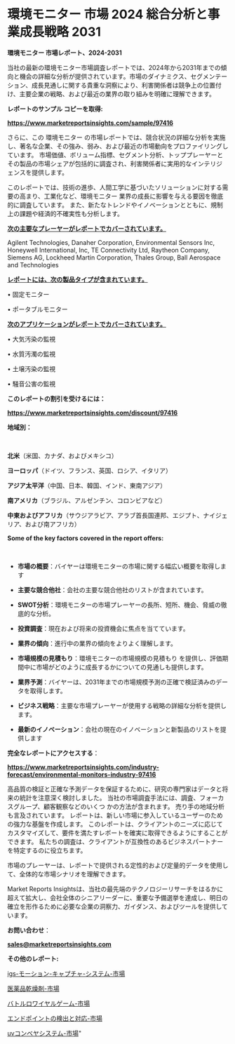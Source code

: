 # 環境モニター 市場 2024 総合分析と事業成長戦略 2031

<strong>環境モニター 市場レポート、2024-2031</strong>

当社の最新の環境モニター市場調査レポートでは、2024年から2031年までの傾向と機会の詳細な分析が提供されています。市場のダイナミクス、セグメンテーション、成長見通しに関する貴重な洞察により、利害関係者は競争上の位置付け、主要企業の戦略、および最近の業界の取り組みを明確に理解できます。



<strong>レポートのサンプル コピーを取得:</strong> <a href=https://www.marketreportsinsights.com/sample/97416>

<strong><u>https://www.marketreportsinsights.com/sample/97416</u></strong></a>

さらに、この 環境モニター の市場レポートでは、競合状況の詳細な分析を実施し、著名な企業、その強み、弱み、および最近の市場動向をプロファイリングしています。 市場価値、ボリューム指標、セグメント分析、トッププレーヤーとその製品の市場シェアが包括的に調査され、利害関係者に実用的なインテリジェンスを提供します。

このレポートでは、技術の進歩、人間工学に基づいたソリューションに対する需要の高まり、工業化など、環境モニター 業界の成長に影響を与える要因を徹底的に調査しています。 また、新たなトレンドやイノベーションとともに、規制上の課題や経済的不確実性も分析します。



<strong><u>次の主要なプレーヤーがレポートでカバーされています。</u></strong>

Agilent Technologies, Danaher Corporation, Environmental Sensors Inc, Honeywell International, Inc, TE Connectivity Ltd, Raytheon Company, Siemens AG, Lockheed Martin Corporation, Thales Group, Ball Aerospace and Technologies



<strong><u><b>レポートには、次の製品タイプが含まれています。</b></u></strong>

• 固定モニター

• ポータブルモニター



<strong><u><b>次のアプリケーションがレポートでカバーされています。</b></u></strong>

• 大気汚染の監視

• 水質汚濁の監視

• 土壌汚染の監視

• 騒音公害の監視



<strong><b>このレポートの割引を受けるには：</b></strong>

<a href=https://www.marketreportsinsights.com/discount/97416>

<strong><u>https://www.marketreportsinsights.com/discount/97416</u></strong></a>



<strong>地域別：</strong>

<strong> </strong>



<strong>北米</strong>（米国、カナダ、およびメキシコ）



<strong>ヨーロッパ</strong>（ドイツ、フランス、英国、ロシア、イタリア）



<strong>アジア太平洋</strong>（中国、日本、韓国、インド、東南アジア）



<strong>南アメリカ</strong>（ブラジル、アルゼンチン、コロンビアなど）



<strong>中東およびアフリカ</strong>（サウジアラビア、アラブ首長国連邦、エジプト、ナイジェリア、および南アフリカ）



<strong>Some of the key factors covered in the report offers:</strong>

<strong> </strong>
<ul>
  <li>

<strong>市場の概要</strong>：バイヤーは環境モニターの市場に関する幅広い概要を取得します</li>
  <li>

<strong>主要な競合他社</strong>：会社の主要な競合他社のリストが含まれています。</li>
  <li>

<strong>SWOT分析</strong>：環境モニターの市場プレーヤーの長所、短所、機会、脅威の徹底的な分析。</li>
  <li>

<strong>投資調査</strong>：現在および将来の投資機会に焦点を当てています。</li>
  <li>

<strong>業界の傾向</strong>：進行中の業界の傾向をよりよく理解します。</li>
  <li>

<strong>市場規模の見積もり</strong>：環境モニターの市場規模の見積もり を提供し、評価期間中に市場がどのように成長するかについての見通しも提供します。</li>
  <li>

<strong>業界予測</strong>：バイヤーは、2031年までの市場規模予測の正確で検証済みのデータを取得します。</li>
  <li>

<strong>ビジネス戦略</strong>：主要な市場プレーヤーが使用する戦略の詳細な分析を提供します。</li>
  <li>

<strong>最新のイノベーション</strong>：会社の現在のイノベーションと新製品のリストを提供します</li>
</ul>


<strong>完全なレポートにアクセスする</strong>：

<a href=https://www.marketreportsinsights.com/industry-forecast/environmental-monitors-industry-97416>

<strong><u>https://www.marketreportsinsights.com/industry-forecast/environmental-monitors-industry-97416</u></strong></a>

高品質の検証と正確な予測データを保証するために、研究の専門家はデータと将来の統計を注意深く検討しました。 当社の市場調査手法には、調査、フォーカスグループ、顧客観察などのいくつ かの方法が含まれます。 売り手の地域分析も言及されています。 レポートは、新しい市場に参入しているユーザーのための強力な基盤を作成します。 このレポートは、クライアントのニーズに応じてカスタマイズして、要件を満たすレポートを確実に取得できるようにすることができます。 私たちの調査は、クライアントが互換性のあるビジネスパートナーを特定するのに役立ちます。

市場のプレーヤーは、レポートで提供される定性的および定量的データを使用して、全体的な市場シナリオを理解できます。

Market Reports Insightsは、当社の最先端のテクノロジーリサーチをはるかに超えて拡大し、会社全体のシニアリーダーに、重要な予備選挙を達成し、明日の確立を形作るために必要な企業の洞察力、ガイダンス、およびツールを提供しています。



<strong><b>お問い合わせ</b></strong>：

<a href=mailto:sales@marketreportsinsights.com>

<strong><u>sales@marketreportsinsights.com</u></strong></a>



<strong>その他のレポート:</strong>

<a href=https://www.linkedin.com/pulse/igs-モーション-キャプチャ-システム-市場-2023-総合分析と事業成長戦略-ggx5f/>igs-モーション-キャプチャ-システム-市場</a>

<a href=https://www.linkedin.com/pulse/医薬品乾燥剤-市場-2030-年までの需要に焦点を当てた-2023-年調査レポート-7ezkf/>医薬品乾燥剤-市場</a>

<a href=https://www.linkedin.com/pulse/バトルロワイヤルゲーム-市場-2023-総合分析と事業成長戦略-2030-trend-titans-360-analysis-mnsif/>バトルロワイヤルゲーム-市場</a>

<a href=https://www.linkedin.com/pulse/エンドポイントの検出と対応-市場-2023-総利益と主要ベンダー-2030-pr-news-hub-qywvf/>エンドポイントの検出と対応-市場</a>

<a href=https://www.linkedin.com/pulse/uvコンベヤシステム-市場-2023-新興市場-将来の動向と市場需要-dw68f/>uvコンベヤシステム-市場</a>"
